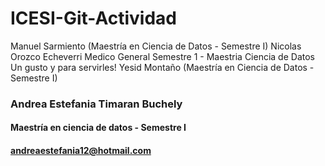 # ICESI-Git-Actividad


Manuel Sarmiento (Maestría en Ciencia de Datos - Semestre I)
Nicolas Orozco Echeverri
Medico General
Semestre 1 - Maestria Ciencia de Datos
Un gusto y para servirles!
Yesid Montaño (Maestría en Ciencia de Datos - Semestre I)

### Andrea Estefania Timaran Buchely
#### Maestría en ciencia de datos - Semestre I
#### andreaestefania12@hotmail.com
